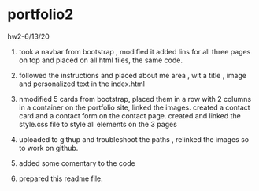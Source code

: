 # portfolio2
hw2-6/13/20

1. took a navbar from bootstrap , modified it added lins for all three pages on top  and placed on all html files, the same code.
2. followed the instructions and placed about me area , wit a title , image and personalized text in the index.html
3. nmodified 5 cards from bootstrap, placed them in a row with 2 columns in a container on the portfolio site, linked the images.
created a contact card and a contact form on the contact page.
created and linked the style.css file to style all elements on the 3 pages

4. uploaded to githup and troubleshoot the paths , relinked the images so to work on github.
5. added some comentary to the code
6. prepared this readme file.

